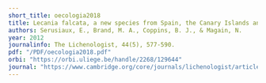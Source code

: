 ```yaml
---
short_title: oecologia2018
title: Lecania falcata, a new species from Spain, the Canary Islands and the Azores, close to Lecania chlorotiza. 
authors: Serusiaux, E., Brand, M. A., Coppins, B. J., & Magain, N.
year: 2012
journalinfo: The Lichenologist, 44(5), 577-590.
pdf: "/PDF/oecologia2018.pdf"
orbi: "https://orbi.uliege.be/handle/2268/129644"
journal: "https://www.cambridge.org/core/journals/lichenologist/article/lecania-falcata-a-new-species-from-spain-the-canary-islands-and-the-azores-close-to-lecania-chlorotiza/3F0BE5EC62B4ADE89990DF0919F15714"
---
```

